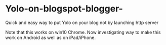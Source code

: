 # Yolo-on-blogspot-blogger-
Quick and easy way to put Yolo on your blog not by launching http server

Note that this works on win10 Chrome. Now investigating way to make this work on Android as well as on iPad/iPhone. 
